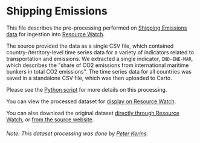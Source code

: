# Shipping Emissions
This file describes the pre-processing performed on [Shipping Emissions data](https://stats.oecd.org/index.aspx?queryid=73644) for ingestion into [Resource Watch](https://resourcewatch.org/data/explore/c9937085-22ec-4f8c-b819-5fa02473abdb).

The source provided the data as a single CSV file, which contained country-/territory-level time series data for a variety of indicators related to transportation and emissions. We extracted a single indicator, `IND-ENE-MAR`, which describes the "share of CO2 emissions from international maritime bunkers in total CO2 emissions". The time series data for all countries was saved in a standalone CSV file, which was then uploaded to Carto.

Please see the [Python script](https://github.com/resource-watch/data-pre-processing/blob/master/com_038_rw0_shipping_emissions/com_038_rw0_shipping_emissions.py) for more details on this processing.

You can view the processed dataset for [display on Resource Watch](https://resourcewatch.org/data/explore/ac9c2f07-9f23-4a33-9958-e02c571ec009).

You can also download the original dataset [directly through Resource Watch](https://wri-public-data.s3.amazonaws.com/resourcewatch/foo_062_rw0_fishery_production.zip), or [from the source website](http://www.fao.org/fishery/statistics/global-production/en).

###### Note: This dataset processing was done by [Peter Kerins](https://www.wri.org/profile/peter-kerins).
